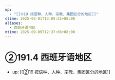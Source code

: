 ```yaml
---
up:
  - "[[②19 按语种、人种、宗教、集团区分的地区]]"
ctime: 2025-03-01T13:09:51+08:00
aliases:
  - 西班牙语地区
mtime: 2025-09-09T12:37:06+08:00
---
```


# ②191.4 西班牙语地区

- up: [[②19 按语种、人种、宗教、集团区分的地区]]
